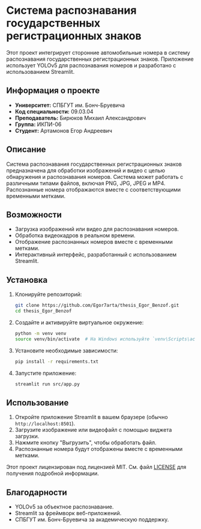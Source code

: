 # Система распознавания государственных регистрационных знаков

Этот проект интегрирует сторонние автомобильные номера в систему распознавания государственных регистрационных знаков. Приложение использует YOLOv5 для распознавания номеров и разработано с использованием Streamlit.

## Информация о проекте

- **Университет:** СПБГУТ им. Бонч-Бруевича
- **Код специальности:** 09.03.04
- **Преподаватель:** Бирюков Михаил Александрович
- **Группа:** ИКПИ-06
- **Студент:** Артамонов Егор Андреевич

## Описание

Система распознавания государственных регистрационных знаков предназначена для обработки изображений и видео с целью обнаружения и распознавания номеров. Система может работать с различными типами файлов, включая PNG, JPG, JPEG и MP4. Распознанные номера отображаются вместе с соответствующими временными метками.

## Возможности

- Загрузка изображений или видео для распознавания номеров.
- Обработка видеокадров в реальном времени.
- Отображение распознанных номеров вместе с временными метками.
- Интерактивный интерфейс, разработанный с использованием Streamlit.

## Установка

1. Клонируйте репозиторий:
   ```sh
   git clone https://github.com/Egor7arta/thesis_Egor_Benzof.git
   cd thesis_Egor_Benzof
   ```

2. Создайте и активируйте виртуальное окружение:
   ```sh
   python -m venv venv
   source venv/bin/activate  # На Windows используйте `venv\Scripts\activate`
   ```

3. Установите необходимые зависимости:
   ```sh
   pip install -r requirements.txt
   ```

4. Запустите приложение:
   ```sh
   streamlit run src/app.py
   ```

## Использование

1. Откройте приложение Streamlit в вашем браузере (обычно `http://localhost:8501`).
2. Загрузите изображение или видеофайл с помощью виджета загрузки.
3. Нажмите кнопку "Выгрузить", чтобы обработать файл.
4. Распознанные номера будут отображены вместе с временными метками.

Этот проект лицензирован под лицензией MIT. См. файл [LICENSE](LICENSE) для получения подробной информации.

## Благодарности

- YOLOv5 за объектное распознавание.
- Streamlit за фреймворк веб-приложений.
- СПБГУТ им. Бонч-Бруевича за академическую поддержку.
